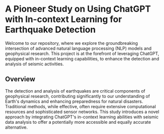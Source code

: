 # A Pioneer Study on Using ChatGPT with In-context Learning for Earthquake Detection
Welcome to our repository, where we explore the groundbreaking intersection of advanced natural language processing (NLP) models and geophysical research. This project is at the forefront of leveraging ChatGPT, equipped with in-context learning capabilities, to enhance the detection and analysis of seismic activities.

## Overview
The detection and analysis of earthquakes are critical components of geophysical research, contributing significantly to our understanding of Earth's dynamics and enhancing preparedness for natural disasters. Traditional methods, while effective, often require extensive computational resources and sophisticated sensor networks. This study introduces a novel approach by integrating ChatGPT's in-context learning abilities with seismic data analysis to offer a potentially more accessible and equally accurate alternative.

